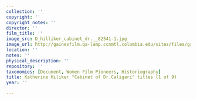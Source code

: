 ```yaml
---
collection: ''
copyright: ''
copyright_notes: ''
director: ''
film_title: ''
image_src: D_hilliker_cabinet_dr.__82541-1.jpg
image_url: http://gainesfilm.qa-lamp.ccnmtl.columbia.edu/sites/files/gainesfilm/images/D_hilliker_cabinet_dr.__82541-1.jpg
location: ''
notes: ''
physical_description: ''
repository: ''
taxonomies: [Document, Women Film Pioneers, Historiography]
title: Katherine Hiliker "Cabinet of Dr.Caligari" titles (1 of 9)
year: ''

---
```

